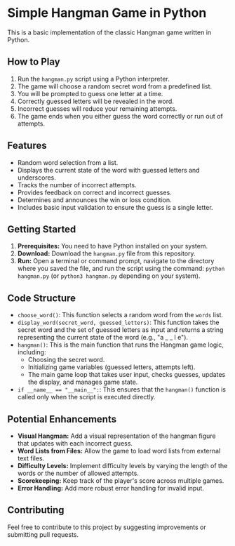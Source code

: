 # Simple Hangman Game in Python

This is a basic implementation of the classic Hangman game written in Python.

## How to Play

1.  Run the `hangman.py` script using a Python interpreter.
2.  The game will choose a random secret word from a predefined list.
3.  You will be prompted to guess one letter at a time.
4.  Correctly guessed letters will be revealed in the word.
5.  Incorrect guesses will reduce your remaining attempts.
6.  The game ends when you either guess the word correctly or run out of attempts.

## Features

* Random word selection from a list.
* Displays the current state of the word with guessed letters and underscores.
* Tracks the number of incorrect attempts.
* Provides feedback on correct and incorrect guesses.
* Determines and announces the win or loss condition.
* Includes basic input validation to ensure the guess is a single letter.

## Getting Started

1.  **Prerequisites:** You need to have Python installed on your system.
2.  **Download:** Download the `hangman.py` file from this repository.
3.  **Run:** Open a terminal or command prompt, navigate to the directory where you saved the file, and run the script using the command: `python hangman.py` (or `python3 hangman.py` depending on your system).

## Code Structure

* `choose_word()`: This function selects a random word from the `words` list.
* `display_word(secret_word, guessed_letters)`: This function takes the secret word and the set of guessed letters as input and returns a string representing the current state of the word (e.g., "a \_ \_ l e").
* `hangman()`: This is the main function that runs the Hangman game logic, including:
    * Choosing the secret word.
    * Initializing game variables (guessed letters, attempts left).
    * The main game loop that takes user input, checks guesses, updates the display, and manages game state.
* `if __name__ == "__main__":`: This ensures that the `hangman()` function is called only when the script is executed directly.

## Potential Enhancements

* **Visual Hangman:** Add a visual representation of the hangman figure that updates with each incorrect guess.
* **Word Lists from Files:** Allow the game to load word lists from external text files.
* **Difficulty Levels:** Implement difficulty levels by varying the length of the words or the number of allowed attempts.
* **Scorekeeping:** Keep track of the player's score across multiple games.
* **Error Handling:** Add more robust error handling for invalid input.

## Contributing

Feel free to contribute to this project by suggesting improvements or submitting pull requests.
